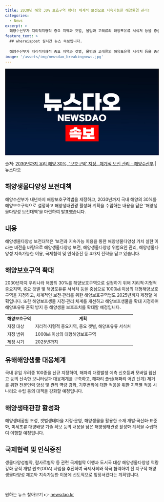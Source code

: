 ```yaml
---
title: 2030년 해양 30% 보호구역 확대! 체계적 보전으로 지속가능한 해양환경 관리!
categories:
  - News
excerpt: >
  해양수산부가 지리적지형적 중요 지역과 갯벌, 물범과 고래류의 해양포유류 서식처 등을 중심으로 1000㎢ 이상…
feature_text: >
  ## whereispost 실시간 뉴스 속보입니다.

  해양수산부가 지리적지형적 중요 지역과 갯벌, 물범과 고래류의 해양포유류 서식처 등을 중심으로 1000㎢ 이상…
image: '/assets/img/newsdao_breakingnews.jpg'
---
```


![뉴스다오 속보](/assets/img/newsdao_breakingnews.jpg)

<p>출처: <a href="https://newsdao.kr/3617" rel="dofollow">2030년까지 우리 해양 30%, ‘보호구역’ 지정…체계적 보전 관리 - 해양수산부</a> | 뉴스다오</p>

<h2 data-ke-size="size26">해양생물다양성 보전대책</h2>
<p data-ke-size="size16">해양수산부가 내년까지 해양보호구역법을 제정하고, 2030년까지 국내 해양의 30%를 해양보호구역으로 설정하고 해양생태관광 활성화 계획을 수립하는 내용을 담은 '해양생물다양성 보전대책'을 마련하여 발표했습니다.</p>

<h2 data-ke-size="size24">내용</h2>
<p data-ke-size="size16">해양생물다양성 보전대책은 ‘보전과 지속가능 이용을 통한 해양생물다양성 가치 실현’이라는 비전을 바탕으로 해양생물다양성 보전, 해양생물다양성 위험요인 관리, 해양생물다양성 지속가능한 이용, 국제협력 및 인식증진 등 4가지 전략을 담고 있습니다.</p>

<h2 data-ke-size="size24">해양보호구역 확대</h2>
<p data-ke-size="size16">2030년까지 우리나라 해양의 30%를 해양보호구역으로 설정하기 위해 지리적·지형적 중요지역, 중요 갯벌 및 해양포유류 서식처 등을 중심으로 1000㎢ 이상의 대형해양보호구역을 지정하고, 체계적인 보전·관리를 위한 해양보호구역법도 2025년까지 제정할 계획입니다. 또한 해양보호생물 지정·관리 체계를 개선하고 해양보호생물을 확대 지정하여 해양포유류 혼획 방지 등 해양생물 보호조치를 확대할 예정입니다.</p>

<table>
  <tr>
    <td style="text-align: center; height: 17px;"><b>해양보호구역</b></td>
    <td style="text-align: center; height: 17px;"><b>계획</b></td>
  </tr>
  <tr>
    <td>지정 대상</td>
    <td>지리적·지형적 중요지역, 중요 갯벌, 해양포유류 서식처</td>
  </tr>
  <tr>
    <td>지정 범위</td>
    <td>1000㎢ 이상의 대형해양보호구역</td>
  </tr>
  <tr>
    <td>제정 시기</td>
    <td>2025년까지</td>
  </tr>
</table>

<h2 data-ke-size="size24">유해해양생물 대응체계</h2>
<p data-ke-size="size16">국내 유입 우려종 100종을 신규 지정하여, 해파리 대량발생 예측 신호등과 모바일 웹신고 등의 신속한 모니터링과 대응체계를 구축하고, 해파리 폴립(해파리 어린 단계) 제거를 위한 전문인력 양성 및 관리 역량 강화, 기후변화에 대한 적응을 위한 지역별 적응 시나리오 수립 등의 대책을 강화할 예정입니다.</p>

<h2 data-ke-size="size24">해양생태관광 활성화</h2>
<p data-ke-size="size16">해양생태공원 조성, 갯벌생태마을 지정·운영, 해양생물을 활용한 소재 개발·국산화·표준화, 미세조류 대양배양 기술 확보 등의 내용을 담은 해양생태관광 활성화 계획을 수립하여 이행할 예정입니다.</p>

<h2 data-ke-size="size24">국제협력 및 인식증진</h2>
<p data-ke-size="size16">생물다양성협약, 람사르협약 등 관련 국제협약 이행과 도서국 대상 해양생물다양성 역량 강화 공적 개발 원조(ODA) 사업을 추진하여 국제사회와 적극 협력하여 전 지구적 해양생물다양성 제고와 지속가능한 이용에 선도적으로 앞장서겠다는 계획입니다.</p>
<p data-ke-size="size16">&nbsp;</p> 

원하는 뉴스 찾아보기 👉 <a href="https://newsdao.kr" rel="dofollow">newsdao.kr</a>


